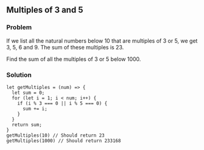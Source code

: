 ## Multiples of 3 and 5

### Problem
If we list all the natural numbers below 10 that are multiples of 3 or 5, we get 3, 5, 6 and 9. The sum of these multiples is 23.

Find the sum of all the multiples of 3 or 5 below 1000.

### Solution
```
let getMultiples = (num) => {
  let sum = 0;
  for (let i = 1; i < num; i++) {
    if (i % 3 === 0 || i % 5 === 0) {
      sum += i;
    }
  }
  return sum;
}
getMultiples(10) // Should return 23
getMultiples(1000) // Should return 233168
```
